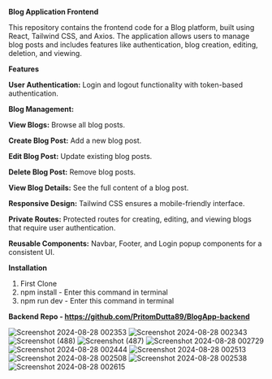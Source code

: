**Blog Application Frontend**

This repository contains the frontend code for a Blog platform, built using React, Tailwind CSS, and Axios. The application allows users to manage blog posts and includes features like authentication, blog creation, editing, deletion, and viewing.

**Features**

**User Authentication:** Login and logout functionality with token-based authentication.

**Blog Management:**

**View Blogs:** Browse all blog posts.

**Create Blog Post:** Add a new blog post.

**Edit Blog Post:** Update existing blog posts.

**Delete Blog Post:** Remove blog posts.

**View Blog Details:** See the full content of a blog post.

**Responsive Design:** Tailwind CSS ensures a mobile-friendly interface.

**Private Routes:** Protected routes for creating, editing, and viewing blogs that require user authentication.

**Reusable Components:** Navbar, Footer, and Login popup components for a consistent UI.




**Installation**

1. First Clone
2. npm install - Enter this command in terminal
3. npm run dev - Enter this command in terminal


**Backend Repo - https://github.com/PritomDutta89/BlogApp-backend**

![Screenshot 2024-08-28 002353](https://github.com/user-attachments/assets/dd228ca4-972d-415f-98da-c3925022cd22)
![Screenshot 2024-08-28 002343](https://github.com/user-attachments/assets/fbddcdcf-5c1f-44de-88b9-924fc637ef5e)
![Screenshot (488)](https://github.com/user-attachments/assets/91c93a4a-aa3a-4bc7-b8a0-8465dffebd85)
![Screenshot (487)](https://github.com/user-attachments/assets/4d9d6068-0694-4cfb-9fda-edd8f6f2327d)
![Screenshot 2024-08-28 002729](https://github.com/user-attachments/assets/ac048044-fe51-4a89-9eab-c8adb875c5a3)
![Screenshot 2024-08-28 002444](https://github.com/user-attachments/assets/4597a6c1-2909-4ae4-89d6-4e9845b0986b)
![Screenshot 2024-08-28 002513](https://github.com/user-attachments/assets/ca964aeb-78f3-4a16-8b0e-fc174c73d92f)
![Screenshot 2024-08-28 002508](https://github.com/user-attachments/assets/88095512-d2ec-4cbd-a3a3-553c0f0a0d43)
![Screenshot 2024-08-28 002538](https://github.com/user-attachments/assets/37a14359-e69b-461c-8711-052e91459aac)
![Screenshot 2024-08-28 002615](https://github.com/user-attachments/assets/867be73c-5dcb-422a-b5c6-3b9d3f354eb1)
